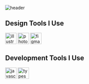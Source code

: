 ![header](https://capsule-render.vercel.app/api?type=waving&color=gradient&height=300&section=header&text=hey%20everyone%20👋&fontSize=90)

## Design Tools I Use

<p align="left">
  <img src="https://cdn.jsdelivr.net/gh/devicons/devicon@latest/icons/illustrator/illustrator-plain.svg" alt="illustrator" width="36" height="36" />
  <img src="https://cdn.jsdelivr.net/gh/devicons/devicon@latest/icons/photoshop/photoshop-original.svg" alt="photoshop" width="36" height="36" />
  <img src="https://cdn.jsdelivr.net/gh/devicons/devicon@latest/icons/figma/figma-original.svg" alt="figma" width="36" height="36" />
</p>

## Development Tools I Use

<p align="left">
  <img src="https://cdn.jsdelivr.net/gh/devicons/devicon@latest/icons/javascript/javascript-original.svg" alt="javascript" width="36" height="36" />
  <img src="https://cdn.jsdelivr.net/gh/devicons/devicon@latest/icons/typescript/typescript-original.svg" alt="typescript" width="36" height="36" />
</p>

<!--
**asgertler/asgertler** is a ✨ _special_ ✨ repository because its `README.md` (this file) appears on your GitHub profile.

Here are some ideas to get you started:

- 🔭 I’m currently working on ...
- 🌱 I’m currently learning ...
- 👯 I’m looking to collaborate on ...
- 🤔 I’m looking for help with ...
- 💬 Ask me about ...
- 📫 How to reach me: ...
- 😄 Pronouns: ...
- ⚡ Fun fact: ...
-->
